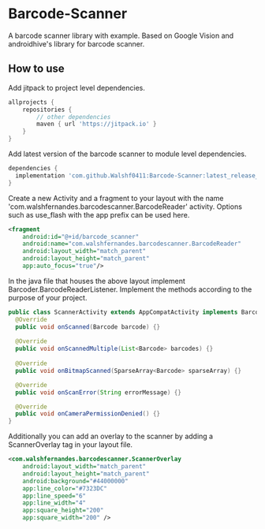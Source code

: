 # Barcode-Scanner
A barcode scanner library with example. Based on Google Vision and androidhive's library for barcode scanner.

## How to use
Add jitpack to project level dependencies.
```gradle
allprojects {
    repositories {
        // other dependencies
        maven { url 'https://jitpack.io' }
    }
}
```

Add latest version of the barcode scanner to module level dependencies.
```gradle
dependencies {
  implementation 'com.github.Walshf0411:Barcode-Scanner:latest_release_here'
}
``` 
Create a new Activity and a fragment to your layout with the name 'com.walshfernandes.barcodescanner.BarcodeReader' activity. Options such as use_flash with the app prefix can be used here.
```xml
<fragment
    android:id="@+id/barcode_scanner"
    android:name="com.walshfernandes.barcodescanner.BarcodeReader"
    android:layout_width="match_parent"
    android:layout_height="match_parent"
    app:auto_focus="true"/>
```
In the java file that houses the above layout implement Barcoder.BarcodeReaderListener. Implement the methods according to the purpose of your project.
```java
public class ScannerActivity extends AppCompatActivity implements BarcodeReader.BarcodeReaderListener {
  @Override
  public void onScanned(Barcode barcode) {}
  
  @Override
  public void onScannedMultiple(List<Barcode> barcodes) {}
  
  @Override
  public void onBitmapScanned(SparseArray<Barcode> sparseArray) {}

  @Override
  public void onScanError(String errorMessage) {}

  @Override
  public void onCameraPermissionDenied() {}
}
```
Additionally you can add an overlay to the scanner by adding a ScannerOverlay tag in your layout file.
```xml
<com.walshfernandes.barcodescanner.ScannerOverlay
    android:layout_width="match_parent"
    android:layout_height="match_parent"
    android:background="#44000000"
    app:line_color="#7323DC"
    app:line_speed="6"
    app:line_width="4"
    app:square_height="200"
    app:square_width="200" />
```

